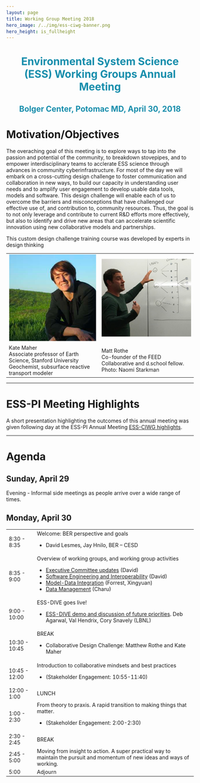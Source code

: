 ```yaml
---
layout: page
title: Working Group Meeting 2018
hero_image: /../img/ess-ciwg-banner.png
hero_height: is_fullheight
---
```


<h1 style="text-align:center;color:rgb(24,142,172)"> 
  Environmental System Science (ESS) Working Groups Annual Meeting 
</h1>
<h2 style="text-align:center;color:rgb(24,142,172)">
  Bolger Center, Potomac MD, April 30, 2018
</h2>

# Motivation/Objectives

The overaching goal of this meeting is to explore ways to tap into the passion and potential of the community, to breakdown stovepipes, and to empower interdisciplinary teams to acclerate ESS science through advances in community cyberinfrastructure.  For most of the day we will embark on a cross-cutting design challenge to foster communication and collaboration in new ways, to build our capacity in understanding user needs and to amplify user engagement to develop usable data tools, models and software. This design challenge will enable each of us to overcome the barriers and misconceptions that have challenged our effective use of, and contribution to, community resources. Thus, the goal is to not only leverage and contribute to current R&D efforts more effectively, but also to identify and drive new areas that can accelerate scientific innovation using new collaborative models and partnerships.

This custom design challenge training course was developed by experts in design thinking

<table>
<tbody>

<tr>
<td align=center valign=middle><img src="/events/working_group_meeting_2018/images/design-thinking-kate-maher.png" alt="Kate Maher" width="300px" height="100%"></td>
<td align=center valign=middle><img src="/events/working_group_meeting_2018/images/design-thinking-matt-rothe.png" alt="Matt Rothe" width="350px" height="100%" ></td>
</tr>

<tr>
<td align=left>Kate Maher <br>
Associate professor of Earth Science, Stanford University <br>
Geochemist, subsurface reactive transport modeler</td>
<td align=left>Matt Rothe <br>
Co-founder of the FEED Collaborative and d.school fellow. <br> Photo: Naomi Starkman </td>
</tr>

</tbody>
</table>


***

# ESS-PI Meeting Highlights

A short presentation highlighting the outcomes of this annual meeting was given following day at the ESS-PI Annual Meeting [ESS-CIWG highlights](/events/working_group_meeting_2018/CESD-CIWG_AnnualMeeting-recap_2018.pdf).

***

# Agenda

## Sunday, April 29

Evening - Informal side meetings as people arrive over a wide range of times.

## Monday, April 30

<div>
<table style="width: 100%">
    <colgroup>
       <col span="1" style="width: 15%;">
       <col span="1" style="width: 85%;">
    </colgroup>
<tbody>

<tr>
<td>8:30 - 8:35</td>
<td>Welcome: BER perspective and goals
<ul>
<li>David Lesmes, Jay Hnilo, BER – CESD</li>
</ul>
</td>
</tr>

<tr>
<td>8:35 - 9:00</td>
<td>Overview of working groups, and working group activities
<ul>
<li><a href="/events/working_group_meeting_2018/CESD-CIWG_Overview_2018.pdf">Executive Committee updates</a> (David)</li>
<li><a href="/events/working_group_meeting_2018/CESD-CIWG_SE-Interoperability_2018.pdf">Software Engineering and Interoperability</a> (David)</li>
<li><a href="/events/working_group_meeting_2018/CESD-CIWG_Model-Data-Integration_2018.pdf">Model-Data Integration</a> (Forrest, Xingyuan)</li>
<li><a href="/events/working_group_meeting_2018/CESD-CIWG_Data-Management_2018.pdf">Data Management</a> (Charu)</li>
</ul>
</td>
</tr>

<tr>
<td>9:00 - 10:00</td>
<td>ESS-DIVE goes live!
<ul>
<li><a href="/events/working_group_meeting_2018/2018-05_ESS-DIVE_Cyberinfrastructure_Working_Group_Meeting.pdf">ESS-DIVE demo and discussion of future priorities</a>. Deb Agarwal, Val Hendrix, Cory Snavely (LBNL)</li>
</ul>
</td>
</tr>

<tr>
<td>10:30 - 10:45</td>
<td>BREAK
<ul>
<li>Collaborative Design Challenge: Matthew Rothe and Kate Maher</li>
</ul>
</td>
</tr>

<tr>
<td>10:45 - 12:00</td>
<td>Introduction to collaborative mindsets and best practices
<ul>
<li>(Stakeholder Engagement: 10:55-11:40)</li>
</ul>
</td>
</tr>

<tr>
<td>12:00 - 1:00</td>
<td>LUNCH
</td>
</tr>

<tr>
<td>1:00 - 2:30</td>
<td> From theory to praxis. A rapid transition to making things that matter.
<ul>
<li>(Stakeholder Engagement: 2:00-2:30)</li>
</ul>
</td>
</tr>

<tr>
<td>2:30 - 2:45</td>
<td>BREAK
</td>
</tr>

<tr>
<td>2:45 - 5:00</td>
<td>Moving from insight to action. A super practical way to maintain the pursuit and momentum of new ideas and ways of working.
</td>
</tr>

<tr>
<td>5:00</td>
<td>Adjourn
</td>
</tr>

</tbody>
</table>
</div>
<p>&nbsp;&nbsp;&nbsp;&nbsp;&nbsp;</p>

